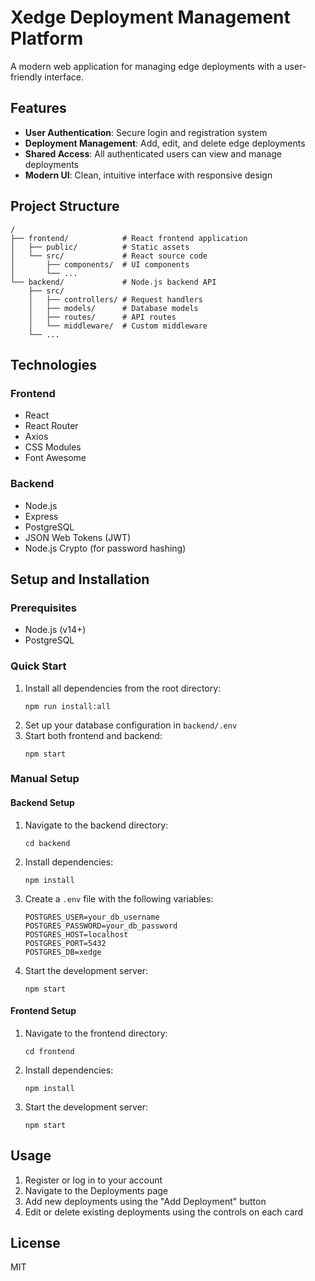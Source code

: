 # Xedge Deployment Management Platform

A modern web application for managing edge deployments with a user-friendly interface.

## Features

- **User Authentication**: Secure login and registration system
- **Deployment Management**: Add, edit, and delete edge deployments
- **Shared Access**: All authenticated users can view and manage deployments
- **Modern UI**: Clean, intuitive interface with responsive design

## Project Structure

```
/
├── frontend/            # React frontend application
│   ├── public/          # Static assets
│   └── src/             # React source code
│       ├── components/  # UI components
│       └── ...
└── backend/             # Node.js backend API
    ├── src/
    │   ├── controllers/ # Request handlers 
    │   ├── models/      # Database models
    │   ├── routes/      # API routes
    │   └── middleware/  # Custom middleware
    └── ...
```

## Technologies

### Frontend
- React
- React Router
- Axios
- CSS Modules
- Font Awesome

### Backend
- Node.js
- Express
- PostgreSQL
- JSON Web Tokens (JWT)
- Node.js Crypto (for password hashing)

## Setup and Installation

### Prerequisites
- Node.js (v14+)
- PostgreSQL

### Quick Start
1. Install all dependencies from the root directory:
   ```
   npm run install:all
   ```
2. Set up your database configuration in `backend/.env`
3. Start both frontend and backend:
   ```
   npm start
   ```

### Manual Setup

#### Backend Setup
1. Navigate to the backend directory:
   ```
   cd backend
   ```
2. Install dependencies:
   ```
   npm install
   ```
3. Create a `.env` file with the following variables:
   ```
   POSTGRES_USER=your_db_username
   POSTGRES_PASSWORD=your_db_password
   POSTGRES_HOST=localhost
   POSTGRES_PORT=5432
   POSTGRES_DB=xedge
   ```
4. Start the development server:
   ```
   npm start
   ```

#### Frontend Setup
1. Navigate to the frontend directory:
   ```
   cd frontend
   ```
2. Install dependencies:
   ```
   npm install
   ```
3. Start the development server:
   ```
   npm start
   ```

## Usage

1. Register or log in to your account
2. Navigate to the Deployments page
3. Add new deployments using the "Add Deployment" button
4. Edit or delete existing deployments using the controls on each card

## License

MIT 